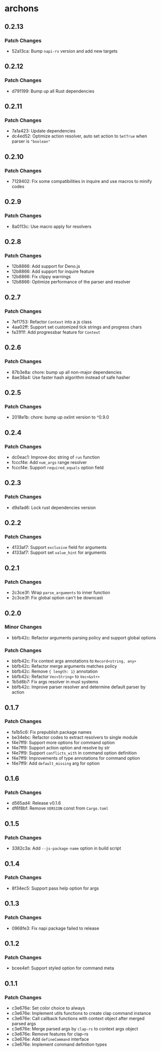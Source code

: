 # archons

## 0.2.13

### Patch Changes

- 52a13ca: Bump `napi-rs` version and add new targets

## 0.2.12

### Patch Changes

- d791199: Bump up all Rust dependencies

## 0.2.11

### Patch Changes

- 7a1a423: Update dependencies
- dc4ed52: Optimize action resolver, auto set action to `SetTrue` when parser is `"boolean"`

## 0.2.10

### Patch Changes

- 7129402: Fix some compatibilities in inquire and use macros to minify codes

## 0.2.9

### Patch Changes

- 8a0113c: Use macro apply for resolvers

## 0.2.8

### Patch Changes

- 12b8866: Add support for Deno.js
- 12b8866: Add support for inquire feature
- 12b8866: Fix clippy warnings
- 12b8866: Optimize performance of the parser and resolver

## 0.2.7

### Patch Changes

- 7ef1753: Refactor `Context` into a js class
- 4aa02ff: Support set customized tick strings and progress chars
- fa31f1f: Add progressbar feature for `Context`

## 0.2.6

### Patch Changes

- 87b3e8a: chore: bump up all non-major dependencies
- 8ae38a4: Use faster hash algorithm instead of safe hasher

## 0.2.5

### Patch Changes

- 2018e1b: chore: bump up oxlint version to ^0.9.0

## 0.2.4

### Patch Changes

- dc0eac1: Improve doc string of `run` function
- fcccf4e: Add `num_args` range resolver
- fcccf4e: Support `required_equals` option field

## 0.2.3

### Patch Changes

- d9a1ad6: Lock rust dependencies version

## 0.2.2

### Patch Changes

- 4133af7: Support `exclusive` field for arguments
- 4133af7: Support set `value_hint` for arguments

## 0.2.1

### Patch Changes

- 2c3ce3f: Wrap `parse_arguments` to inner function
- 2c3ce3f: Fix global option can't be downcast

## 0.2.0

### Minor Changes

- bbfb42c: Refactor arguments parsing policy and support global options

### Patch Changes

- bbfb42c: Fix context args annotations to `Record<string, any>`
- bbfb42c: Refactor merge arguments matches policy
- bbfb42c: Remove `{ length: 1}` annotation
- bbfb42c: Refactor `Vec<String>` to `Vec<&str>`
- 1b5d6b7: Fix args resolver in musl systems
- bbfb42c: Improve parser resolver and determine default parser by action

## 0.1.7

### Patch Changes

- fa1b5c6: Fix prepublish package names
- be34ebc: Refactor codes to extract resolvers to single module
- f4e7ff9: Support more options for command option
- f4e7ff9: Support action option and resolve by str
- f4e7ff9: Support `conflicts_with` in command option definition
- f4e7ff9: Improvements of type annotations for command option
- f4e7ff9: Add `default_missing` arg for option

## 0.1.6

### Patch Changes

- d565ad4: Release v0.1.6
- df6f8bf: Remove `VERSION` const from `Cargo.toml`

## 0.1.5

### Patch Changes

- 3382c3a: Add `--js-package-name` option in build script

## 0.1.4

### Patch Changes

- 8f34ec5: Support pass help option for args

## 0.1.3

### Patch Changes

- 0968fe3: Fix napi package failed to release

## 0.1.2

### Patch Changes

- bcee4ef: Support styled option for command meta

## 0.1.1

### Patch Changes

- c3e676e: Set color choice to always
- c3e676e: Implement utils functions to create clap command instance
- c3e676e: Call callback functions with context object after merged parsed args
- c3e676e: Merge parsed args by `clap-rs` to context args object
- c3e676e: Remove features for clap-rs
- c3e676e: Add `defineCommand` interface
- c3e676e: Implement command definition types
